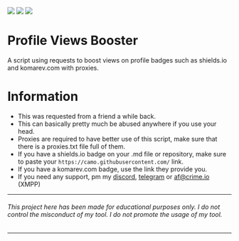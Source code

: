 ![](https://img.shields.io/github/watchers/qro/profile-views-boost?style=social) ![](https://img.shields.io/github/stars/qro/profile-views-boost?style=social) ![](https://img.shields.io/github/forks/qro/profile-views-boost?style=social)

# Profile Views Booster
A script using requests to boost views on profile badges such as shields.io and komarev.com with proxies.

# Information
- This was requested from a friend a while back.
- This can basically pretty much be abused anywhere if you use your head.
- Proxies are required to have better use of this script, make sure that there is a proxies.txt file full of them. 
- If you have a shields.io badge on your .md file or repository, make sure to paste your ```https://camo.githubusercontent.com/``` link. 
- If you have a komarev.com badge, use the link they provide you.
- If you need any support, pm my <a href="https://discord.com/users/289990779697496064">discord</a>, <a href="https://t.me/aflozza">telegram</a> or af@crime.io (XMPP)

---
###### This project here has been made for educational purposes only. I do not control the misconduct of my tool. I do not promote the usage of my tool.
---

